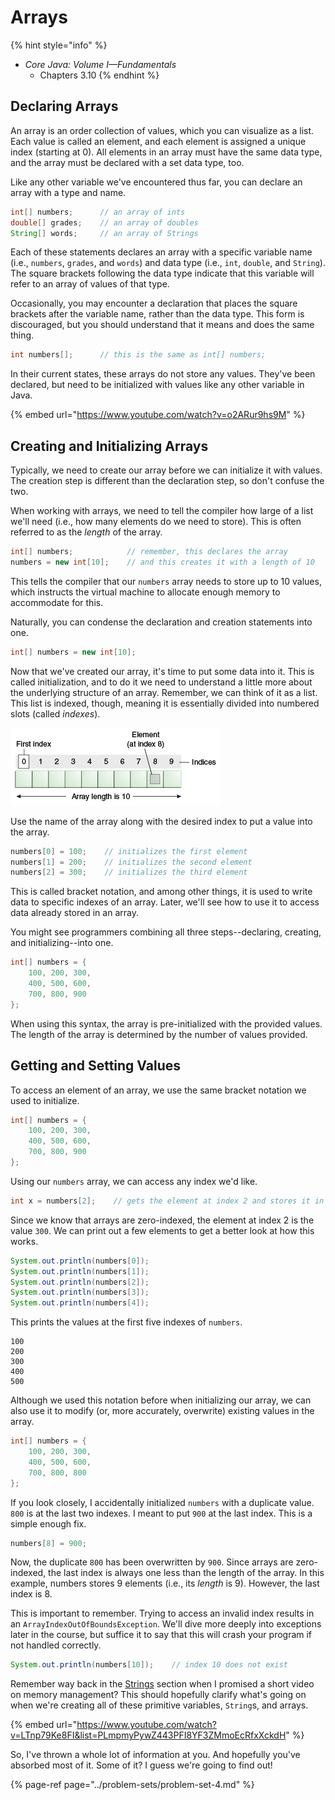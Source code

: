# Arrays

{% hint style="info" %}
* _Core Java: Volume I—Fundamentals_
  * Chapters 3.10
{% endhint %}

## Declaring Arrays

An array is an order collection of values, which you can visualize as a list. Each value is called an element, and each element is assigned a unique index \(starting at 0\). All elements in an array must have the same data type, and the array must be declared with a set data type, too.

Like any other variable we've encountered thus far, you can declare an array with a type and name.

```java
int[] numbers;      // an array of ints
double[] grades;    // an array of doubles
String[] words;     // an array of Strings
```

Each of these statements declares an array with a specific variable name \(i.e., `numbers`, `grades`, and `words`\) and data type \(i.e., `int`, `double`, and `String`\). The square brackets following the data type indicate that this variable will refer to an array of values of that type.

Occasionally, you may encounter a declaration that places the square brackets after the variable name, rather than the data type. This form is discouraged, but you should understand that it means and does the same thing.

```java
int numbers[];      // this is the same as int[] numbers;
```

In their current states, these arrays do not store any values. They've been declared, but need to be initialized with values like any other variable in Java.

{% embed url="https://www.youtube.com/watch?v=o2ARur9hs9M" %}

## Creating and Initializing Arrays

Typically, we need to create our array before we can initialize it with values. The creation step is different than the declaration step, so don't confuse the two.

When working with arrays, we need to tell the compiler how large of a list we'll need \(i.e., how many elements do we need to store\). This is often referred to as the _length_ of the array.

```java
int[] numbers;            // remember, this declares the array
numbers = new int[10];    // and this creates it with a length of 10
```

This tells the compiler that our `numbers` array needs to store up to 10 values, which instructs the virtual machine to allocate enough memory to accommodate for this.

Naturally, you can condense the declaration and creation statements into one.

```java
int[] numbers = new int[10];
```

Now that we've created our array, it's time to put some data into it. This is called initialization, and to do it we need to understand a little more about the underlying structure of an array. Remember, we can think of it as a list. This list is indexed, though, meaning it is essentially divided into numbered slots \(called _indexes_\).

![](../.gitbook/assets/array-visualization.png)

Use the name of the array along with the desired index to put a value into the array.

```java
numbers[0] = 100;    // initializes the first element
numbers[1] = 200;    // initializes the second element
numbers[2] = 300;    // initializes the third element
```

This is called bracket notation, and among other things, it is used to write data to specific indexes of an array. Later, we'll see how to use it to access data already stored in an array.

You might see programmers combining all three steps--declaring, creating, and initializing--into one.

```java
int[] numbers = {
    100, 200, 300,
    400, 500, 600,
    700, 800, 900
};
```

When using this syntax, the array is pre-initialized with the provided values. The length of the array is determined by the number of values provided.

## Getting and Setting Values

To access an element of an array, we use the same bracket notation we used to initialize.

```java
int[] numbers = {
    100, 200, 300,
    400, 500, 600,
    700, 800, 900
};
```

Using our `numbers` array, we can access any index we'd like.

```java
int x = numbers[2];    // gets the element at index 2 and stores it in x
```

Since we know that arrays are zero-indexed, the element at index 2 is the value `300`. We can print out a few elements to get a better look at how this works.

```java
System.out.println(numbers[0]);
System.out.println(numbers[1]);
System.out.println(numbers[2]);
System.out.println(numbers[3]);
System.out.println(numbers[4]);
```

This prints the values at the first five indexes of `numbers`.

```text
100
200
300
400
500
```

Although we used this notation before when initializing our array, we can also use it to modify \(or, more accurately, overwrite\) existing values in the array.



```java
int[] numbers = {
    100, 200, 300,
    400, 500, 600,
    700, 800, 800
};
```

If you look closely, I accidentally initialized `numbers` with a duplicate value. `800` is at the last two indexes. I meant to put `900` at the last index. This is a simple enough fix.

```java
numbers[8] = 900;
```

Now, the duplicate `800` has been overwritten by `900`. Since arrays are zero-indexed, the last index is always one less than the length of the array. In this example, numbers stores 9 elements \(i.e., its _length_ is 9\). However, the last index is 8.

This is important to remember. Trying to access an invalid index results in an `ArrayIndexOutOfBoundsException`. We'll dive more deeply into exceptions later in the course, but suffice it to say that this will crash your program if not handled correctly.

```java
System.out.println(numbers[10]);    // index 10 does not exist
```

Remember way back in the [Strings](strings.md) section when I promised a short video on memory management? This should hopefully clarify what's going on when we're creating all of these primitive variables, `String`s, and arrays.

{% embed url="https://www.youtube.com/watch?v=LTnp79Ke8FI&list=PLmpmyPywZ443PFI8YF3ZMmoEcRfxXckdH" %}

So, I've thrown a whole lot of information at you. And hopefully you've absorbed most of it. Some of it? I guess we're going to find out!

{% page-ref page="../problem-sets/problem-set-4.md" %}


